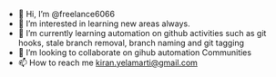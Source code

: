 - 👋 Hi, I’m @freelance6066
- 👀 I’m interested in learning new areas always.
- 🌱 I’m currently learning automation on github activities such as git hooks, stale branch removal, branch naming and git tagging
- 💞️ I’m looking to collaborate on gihub automation Communities
- 📫 How to reach me kiran.yelamarti@gmail.com

<!---
freelance6066/freelance6066 is a ✨ special ✨ repository because its `README.md` (this file) appears on your GitHub profile.
You can click the Preview link to take a look at your changes.
--->
